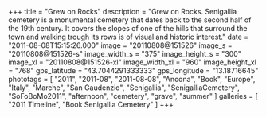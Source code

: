 +++
title = "Grew on Rocks"
description = "Grew on Rocks. Senigallia cemetery is a monumental cemetery that dates back to the second half of the 19th century. It covers the slopes of one of the hills that surround the town and walking trough its rows is of visual and historic interest."
date = "2011-08-08T15:15:26.000"
image = "20110808@151526"
image_s = "20110808@151526-s"
image_width_s = "375"
image_height_s = "300"
image_xl = "20110808@151526-xl"
image_width_xl = "960"
image_height_xl = "768"
gps_latitude = "43.7044291333333"
gps_longitude = "13.18716645"
phototags = [ "2011", "2011-08", "2011-08-08", "Ancona", "Book", "Europe", "Italy", "Marche", "San Gaudenzio", "Senigallia", "SenigalliaCemetery", "SoFoBoMo2011", "afternoon", "cemetery", "grave", "summer" ]
galleries = [ "2011 Timeline", "Book Senigallia Cemetery" ]
+++
